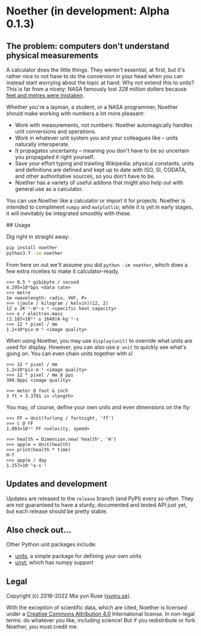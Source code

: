 # Noether (in development: Alpha 0.1.3)

## The problem: computers don't understand physical measurements

A calculator does the little things. They weren't essential, at first, but it's rather nice to not have to do the conversion in your head when you can instead start worrying about the topic at hand. Why not extend this to units? This is far from a nicety: NASA famously lost *328 million dollars* because [feet and metres were mistaken](https://medium.com/predict/a-328-million-dollar-conversion-error-f6d525c85fd2). 

Whether you're a layman, a student, or a NASA programmer, Noether should make working with numbers a lot more pleasant:

- Work with measurements, not numbers: Noether automagically handles unit conversions and operations.
- Work in whatever unit system you and your colleagues like – units naturally interoperate.
- It propagates uncertainty – meaning you don't have to be so uncertain you propagated it right yourself.
- Save your effort typing and trawling Wikipedia: physical constants, units and definitions are defined and kept up to date with ISO, SI, CODATA, and other authoritative sources, so you don't have to be.
- Noether has a variety of useful addons that might also help out with general use as a calculator.

You can use Noether like a calculator or import it for projects. Noether is intended to compliment `numpy` and `matplotlib`; while it is yet in early stages, it will inevitably be integrated smoothly with these.

## Usage 

Dig right in straight away:

```bash
pip install noether
python3.7 -im noether
```

From here on out we'll assume you did `python -im noether`, which does a few extra niceties to make it calculator-ready.

```
>>> 0.5 * gibibyte / second
4.295×10⁹bps <data rate>
>>> metre
1m <wavelength: radio, VHF, P>
>>> (joule / kilogram / kelvin)(12, 2)
12 ± 2K⁻¹·m²·s⁻² <specific heat capacity>
>>> e / electron.mass
(2.187×10¹¹ ± 1649)A·kg⁻¹·s
>>> 12 * pixel / mm
1.2×10⁴pix·m⁻¹ <image quality>
```

When using Noether, you may use `display(unit)` to override what units are used for display. However, you can also use `@ unit` to quickly see what's going on. You can even chain units together with `&`!

```
>>> 12 * pixel / mm
1.2×10⁴pix·m⁻¹ <image quality>
>>> 12 * pixel / mm @ ppi
304.8ppi <image quality>

>>> meter @ foot & inch
3 ft + 3.3701 in <length>
```

You may, of course, define your own units and even dimensions on the fly:

```
>>> FF = Unit(furlong / fortnight, 'ff')
>>> c @ FF
1.803×10¹² FF <velocity, speed>

>>> health = Dimension.new('health', 'H')
>>> apple = Unit(health)
>>> print(health * time)
H·T
>>> apple / day
1.157×10⁻⁵a·s⁻¹
```

## Updates and development

Updates are released to the `release` branch (and PyPI) every so often. They are not guaranteed to have a sturdy, documented and tested API just yet, but each release should be pretty stable.

## Also check out...

Other Python unit packages include:

- [units](https://pypi.org/project/units/), a simple package for defining your own units
- [unyt](https://pypi.org/project/unyt/), which has numpy support

## Legal

Copyright (c) 2018–2022 Mia yun Ruse ([yunru.se]).

With the exception of scientific data, which are cited, Noether is licensed under a [Creative Commons Attribution 4.0](cc) International license. In non-legal terms: do whatever you like, including science!
But if you redistribute or fork Noether, you must credit me.

[yunru.se]: https://yunru.se/
[cc]: https://creativecommons.org/licenses/by/4.0/
